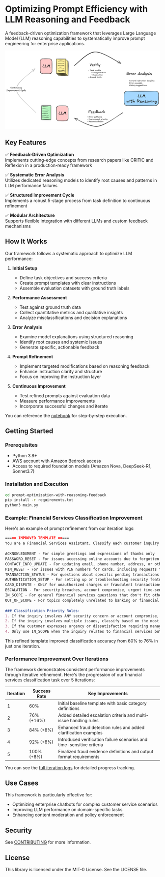 # Optimizing Prompt Efficiency with LLM Reasoning and Feedback

A feedback-driven optimization framework that leverages Large Language Model (LLM) reasoning capabilities to systematically improve prompt engineering for enterprise applications.

![Framework Diagram](./images/feedback.png)  

## Key Features

✅ **Feedback-Driven Optimization**  
Implements cutting-edge concepts from research papers like CRITIC and Reflexion in a production-ready framework

✅ **Systematic Error Analysis**  
Utilizes dedicated reasoning models to identify root causes and patterns in LLM performance failures

✅ **Structured Improvement Cycle**  
Implements a robust 5-stage process from task definition to continuous refinement


✅ **Modular Architecture**  
Supports flexible integration with different LLMs and custom feedback mechanisms

## How It Works

Our framework follows a systematic approach to optimize LLM performance:

1. **Initial Setup**
   - Define task objectives and success criteria
   - Create prompt templates with clear instructions
   - Assemble evaluation datasets with ground truth labels

2. **Performance Assessment**
   - Test against ground truth data
   - Collect quantitative metrics and qualitative insights
   - Analyze misclassifications and decision explanations

3. **Error Analysis**
   - Examine model explanations using structured reasoning
   - Identify root causes and systemic issues
   - Generate specific, actionable feedback

4. **Prompt Refinement**
   - Implement targeted modifications based on reasoning feedback
   - Enhance instruction clarity and structure
   - Focus on improving the instruction layer

5. **Continuous Improvement**
   - Test refined prompts against evaluation data
   - Measure performance improvements
   - Incorporate successful changes and iterate

You can reference the [notebook](./illustration_notebook_optimization_prompt.ipynb) for step-by-step execution.

## Getting Started

### Prerequisites

- Python 3.8+
- AWS account with Amazon Bedrock access
- Access to required foundation models (Amazon Nova, DeepSeek-R1, Sonnet3.7)

### Installation and Execution

```bash
cd prompt-optimization-with-reasoning-feedback
pip install -r requirements.txt
python3 main.py
```


### Example: Financial Services Classification Improvement

Here's an example of prompt refinement from our iteration logs:

```markdown
===== IMPROVED TEMPLATE =====
You are a Financial Services Assistant. Classify each customer inquiry into EXACTLY ONE of these categories:

ACKNOWLEDGMENT - For simple greetings and expressions of thanks only
PASSWORD_RESET - For issues accessing online accounts due to forgotten passwords or login problems
CONTACT_INFO_UPDATE - For updating email, phone number, address, or other personal information
PIN_RESET - For issues with PIN numbers for cards, including requests for changes or forgotten PINs
TRANSACTION_STATUS - For questions about specific pending transactions or transfers that have been initiated
AUTHENTICATION_SETUP - For setting up or troubleshooting security features like fingerprint access, face ID, etc.
CARD_DISPUTE - ONLY for unauthorized charges or fraudulent transactions the customer did not initiate
ESCALATION - For security breaches, account compromise, urgent time-sensitive issues, complex problems requiring manager intervention, or situations involving deceased account holders
IN_SCOPE - For general financial services questions that don't fit other categories, including account fees, product information, and service requests
OUT_OF_SCOPE - For topics completely unrelated to banking or financial services

### Classification Priority Rules:
1. If the inquiry involves ANY security concern or account compromise, classify as ESCALATION
2. If the inquiry involves multiple issues, classify based on the most urgent/critical issue
3. If the customer expresses urgency or dissatisfaction requiring manager attention, classify as ESCALATION
4. Only use IN_SCOPE when the inquiry relates to financial services but doesn't fit any specific category
```

This refined template improved classification accuracy from 60% to 76% in just one iteration.

### Performance Improvement Over Iterations

The framework demonstrates consistent performance improvements through iterative refinement. Here's the progression of our financial services classification task over 5 iterations:

| Iteration | Success Rate | Key Improvements |
|-----------|--------------|------------------|
| 1         | 60%          | Initial baseline template with basic category definitions |
| 2         | 76% (+16%)   | Added detailed escalation criteria and multi-issue handling rules |
| 3         | 84% (+8%)    | Enhanced fraud detection rules and added clarification examples |
| 4         | 92% (+8%)    | Introduced verification failure scenarios and time-sensitive criteria |
| 5         | 100% (+8%)   | Finalized fraud evidence definitions and output format requirements |

You can see the [full iteration logs](./iteration_log) for detailed progress tracking.

## Use Cases

This framework is particularly effective for:

- Optimizing enterprise chatbots for complex customer service scenarios
- Improving LLM performance on domain-specific tasks
- Enhancing content moderation and policy enforcement


## Security

See [CONTRIBUTING](CONTRIBUTING.md#security-issue-notifications) for more information.

## License

This library is licensed under the MIT-0 License. See the LICENSE file.

